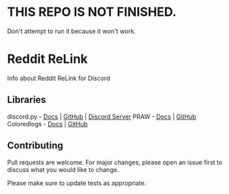 # THIS REPO IS NOT FINISHED.

Don't attempt to run it because it won't work.

# Reddit ReLink

Info about Reddit ReLink for Discord

## Libraries
discord.py - [Docs](https://discordpy.readthedocs.io) | [GitHub](https://github.com/Rapptz/discord.py) | [Discord Server](https://discord.gg/r3sSKJJ)
PRAW - [Docs](https://praw.readthedocs.io/en/latest/) | [GitHub](https://github.com/praw-dev/praw)
Coloredlogs - [Docs](https://coloredlogs.readthedocs.io/en/latest/) | [GitHub](https://github.com/xolox/python-coloredlogs)

## Contributing
Pull requests are welcome. For major changes, please open an issue first to discuss what you would like to change.

Please make sure to update tests as appropriate.
